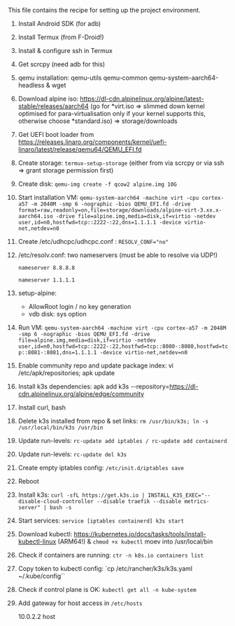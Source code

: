 This file contains the recipe for setting up the project environment.

1. Install Android SDK (for adb)
1. Install Termux (from F-Droid!)
1. Install & configure ssh in Termux
1. Get scrcpy (need adb for this)
1. qemu installation: qemu-utils qemu-common qemu-system-aarch64-headless & wget
1. Download alpine iso: https://dl-cdn.alpinelinux.org/alpine/latest-stable/releases/aarch64 (go for *virt.iso => slimmed down kernel optimised for para-virtualisation only if your kernel supports this, otherwise choose *standard.iso) => storage/downloads
1. Get UEFI boot loader from https://releases.linaro.org/components/kernel/uefi-linaro/latest/release/qemu64/QEMU_EFI.fd
1. Create storage: `termux-setup-storage` (either from via scrcpy or via ssh => grant storage permission first)
1. Create disk:  `qemu-img create -f qcow2 alpine.img 10G`
1. Start installation VM: `qemu-system-aarch64 -machine virt -cpu cortex-a57 -m 2048M -smp 6 -nographic -bios QEMU_EFI.fd -drive format=raw,readonly=on,file=storage/downloads/alpine-virt-3.xx.x-aarch64.iso -drive file=alpine.img,media=disk,if=virtio -netdev user,id=n0,hostfwd=tcp::2222-:22,dns=1.1.1.1 -device virtio-net,netdev=n0`
1. Create /etc/udhcpc/udhcpc.conf : `RESOLV_CONF="no"`
1. /etc/resolv.conf: two nameservers (must be able to resolve via UDP!)

    `nameserver 8.8.8.8`

    `nameserver 1.1.1.1`

1. setup-alpine:
    - AllowRoot login / no key generation
    - vdb disk: sys option
  
2. Run VM: 
   `qemu-system-aarch64 -machine virt -cpu cortex-a57 -m 2048M -smp 6 -nographic -bios QEMU_EFI.fd -drive file=alpine.img,media=disk,if=virtio -netdev user,id=n0,hostfwd=tcp::2222-:22,hostfwd=tcp::8080-:8080,hostfwd=tcp::8081-:8081,dns=1.1.1.1 -device virtio-net,netdev=n0`
3. Enable community repo and update package index: vi /etc/apk/repositories; apk update
4. Install k3s dependencies: apk add k3s --repository=https://dl-cdn.alpinelinux.org/alpine/edge/community
5. Install curl, bash
6. Delete k3s installed from repo & set links: `rm /usr/bin/k3s; ln -s /usr/local/bin/k3s /usr/bin`
7. Update run-levels: `rc-update add iptables / rc-update add containerd`
8. Update run-levels: `rc-update del k3s`
9.  Create empty iptables config: `/etc/init.d/iptables save`
10. Reboot
11. Install k3s: `curl -sfL https://get.k3s.io | INSTALL_K3S_EXEC="--disable-cloud-controller --disable traefik --disable metrics-server" | bash -s`
12. Start services: `service [iptables containerd] k3s start`
13. Download kubectl: https://kubernetes.io/docs/tasks/tools/install-kubectl-linux (ARM64!) & `chmod +x kubectl` moev into /usr/local/bin
14. Check if containers are running: `ctr -n k8s.io containers list`
15. Copy token to kubectl config: `cp /etc/rancher/k3s/k3s.yaml ~/.kube/config``
16. Check if control plane is OK: `kubectl get all -n kube-system`
17. Add gateway for host access in `/etc/hosts`
    
	  10.0.2.2	host